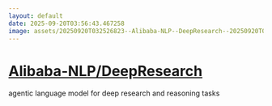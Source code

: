 ```yaml
---
layout: default
date: 2025-09-20T03:56:43.467258
image: assets/20250920T032526823--Alibaba-NLP--DeepResearch--20250920T032613937--cropped.png
---
```


# [Alibaba-NLP/DeepResearch](https://github.com/Alibaba-NLP/DeepResearch)

agentic language model for deep research and reasoning tasks
